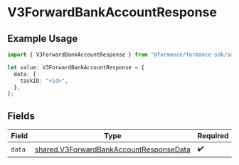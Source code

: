 # V3ForwardBankAccountResponse

## Example Usage

```typescript
import { V3ForwardBankAccountResponse } from "@formance/formance-sdk/sdk/models/shared";

let value: V3ForwardBankAccountResponse = {
  data: {
    taskID: "<id>",
  },
};
```

## Fields

| Field                                                                                                     | Type                                                                                                      | Required                                                                                                  | Description                                                                                               |
| --------------------------------------------------------------------------------------------------------- | --------------------------------------------------------------------------------------------------------- | --------------------------------------------------------------------------------------------------------- | --------------------------------------------------------------------------------------------------------- |
| `data`                                                                                                    | [shared.V3ForwardBankAccountResponseData](../../../sdk/models/shared/v3forwardbankaccountresponsedata.md) | :heavy_check_mark:                                                                                        | N/A                                                                                                       |